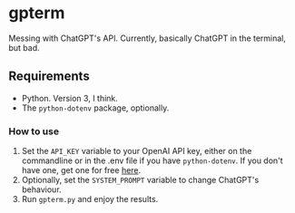 # gpterm
Messing with ChatGPT's API. Currently, basically ChatGPT in the terminal, but bad.

## Requirements
* Python. Version 3, I think.
* The `python-dotenv` package, optionally.

### How to use
1. Set the `API_KEY` variable to your OpenAI API key, either on the commandline or in the .env file if you have `python-dotenv`. If you don't have one, get one for free [here](https://platform.openai.com/account/api-keys).
2. Optionally, set the `SYSTEM_PROMPT` variable to change ChatGPT's behaviour.
3. Run `gpterm.py` and enjoy the results.
